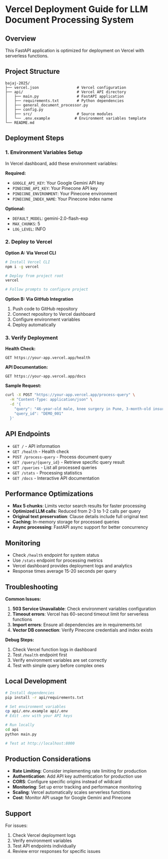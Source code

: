 # Vercel Deployment Guide for LLM Document Processing System

## Overview
This FastAPI application is optimized for deployment on Vercel with serverless functions.

## Project Structure
```
bajaj-2025/
├── vercel.json                 # Vercel configuration
├── api/                        # Vercel API directory
│   ├── main.py                 # FastAPI application
│   ├── requirements.txt        # Python dependencies
│   ├── general_document_processor.py
│   ├── config.py
│   ├── src/                    # Source modules
│   └── .env.example           # Environment variables template
└── README.md
```

## Deployment Steps

### 1. Environment Variables Setup
In Vercel dashboard, add these environment variables:

**Required:**
- `GOOGLE_API_KEY`: Your Google Gemini API key
- `PINECONE_API_KEY`: Your Pinecone API key  
- `PINECONE_ENVIRONMENT`: Your Pinecone environment
- `PINECONE_INDEX_NAME`: Your Pinecone index name

**Optional:**
- `DEFAULT_MODEL`: gemini-2.0-flash-exp
- `MAX_CHUNKS`: 5
- `LOG_LEVEL`: INFO

### 2. Deploy to Vercel

**Option A: Via Vercel CLI**
```bash
# Install Vercel CLI
npm i -g vercel

# Deploy from project root
vercel

# Follow prompts to configure project
```

**Option B: Via GitHub Integration**
1. Push code to GitHub repository
2. Connect repository to Vercel dashboard
3. Configure environment variables
4. Deploy automatically

### 3. Verify Deployment

**Health Check:**
```
GET https://your-app.vercel.app/health
```

**API Documentation:**
```
GET https://your-app.vercel.app/docs
```

**Sample Request:**
```bash
curl -X POST "https://your-app.vercel.app/process-query" \
  -H "Content-Type: application/json" \
  -d '{
    "query": "46-year-old male, knee surgery in Pune, 3-month-old insurance policy",
    "query_id": "DEMO_001"
  }'
```

## API Endpoints

- `GET /` - API information
- `GET /health` - Health check
- `POST /process-query` - Process document query
- `GET /query/{query_id}` - Retrieve specific query result
- `GET /queries` - List all processed queries
- `GET /stats` - Processing statistics
- `GET /docs` - Interactive API documentation

## Performance Optimizations

- **Max 5 chunks**: Limits vector search results for faster processing
- **Optimized LLM calls**: Reduced from 2-3 to 1-2 calls per query
- **Original text preservation**: Clause details include full original text
- **Caching**: In-memory storage for processed queries
- **Async processing**: FastAPI async support for better concurrency

## Monitoring

- Check `/health` endpoint for system status
- Use `/stats` endpoint for processing metrics
- Vercel dashboard provides deployment logs and analytics
- Response times average 15-20 seconds per query

## Troubleshooting

**Common Issues:**
1. **503 Service Unavailable**: Check environment variables configuration
2. **Timeout errors**: Vercel has 60-second timeout limit for serverless functions
3. **Import errors**: Ensure all dependencies are in requirements.txt
4. **Vector DB connection**: Verify Pinecone credentials and index exists

**Debug Steps:**
1. Check Vercel function logs in dashboard
2. Test `/health` endpoint first
3. Verify environment variables are set correctly
4. Test with simple query before complex ones

## Local Development

```bash
# Install dependencies
pip install -r api/requirements.txt

# Set environment variables
cp api/.env.example api/.env
# Edit .env with your API keys

# Run locally
cd api
python main.py

# Test at http://localhost:8000
```

## Production Considerations

- **Rate Limiting**: Consider implementing rate limiting for production
- **Authentication**: Add API key authentication for production use
- **CORS**: Configure specific origins instead of wildcard
- **Monitoring**: Set up error tracking and performance monitoring
- **Scaling**: Vercel automatically scales serverless functions
- **Cost**: Monitor API usage for Google Gemini and Pinecone

## Support

For issues:
1. Check Vercel deployment logs
2. Verify environment variables
3. Test API endpoints individually
4. Review error responses for specific issues
